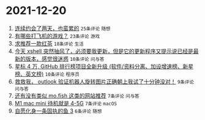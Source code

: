 # 2021-12-20

1. [连续约会了两天，也蛮累的](https://www.v2ex.com/t/823224) `25条评论` `随想`
1. [有哪些打飞机的游戏？](https://www.v2ex.com/t/823221) `23条评论` `游戏`
1. [求推荐一款红茶](https://www.v2ex.com/t/823214) `18条评论` `生活`
1. [今天 xshell 突然抽风了，必须要我更新，但是它的更新程序又提示说已经是最新的版本，感觉很迷惑](https://www.v2ex.com/t/823219) `10条评论` `问与答`
1. [星标 4 万, GitHub 排行榜项目全新升级 (软件/资料分离、加设增速榜、新星榜、英文榜)](https://www.v2ex.com/t/823213) `10条评论` `程序员`
1. [救救我， outlook 验证机器人旋转图片正确朝上我试了十分钟没对！](https://www.v2ex.com/t/823228) `9条评论` `问与答`
1. [还有没有类似 mo.fish 这类的网站推荐](https://www.v2ex.com/t/823232) `7条评论` `问与答`
1. [M1 mac mini 待机就是 4-5G](https://www.v2ex.com/t/823226) `7条评论` `macOS`
1. [自愿化身一条固执的鱼 3](https://www.v2ex.com/t/823222) `6条评论` `随想`
